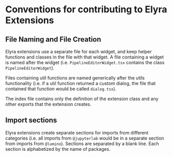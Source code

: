 <!--
{% comment %}
Copyright 2018-2021 Elyra Authors

Licensed under the Apache License, Version 2.0 (the "License");
you may not use this file except in compliance with the License.
You may obtain a copy of the License at

http://www.apache.org/licenses/LICENSE-2.0

Unless required by applicable law or agreed to in writing, software
distributed under the License is distributed on an "AS IS" BASIS,
WITHOUT WARRANTIES OR CONDITIONS OF ANY KIND, either express or implied.
See the License for the specific language governing permissions and
limitations under the License.
{% endcomment %}
-->
# Conventions for contributing to Elyra Extensions
## File Naming and File Creation
 Elyra extensions use a separate file for each widget, and keep helper functions and classes in the file with that widget. A file containing a widget is named after the widget (i.e. `PipelineEditorWidget.tsx` contains the class `PipelineEditorWidget`).

Files containing util functions are named generically after the utils functionality (i.e. if a util function returned a custom dialog, the file that contained that function would be called `dialog.tsx`).

The index file contains only the definition of the extension class and any other exports that the extension creates.
## Import sections
Elyra extensions create separate sections for imports from different categories (i.e. all imports from `@jupyterlab` would be in a separate section from imports from `@lumino`). Sections are separated by a blank line. Each section is alphabetized by the name of packages.
